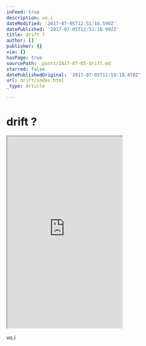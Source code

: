 ```yaml
---
inFeed: true
description: vo.i
dateModified: '2017-07-05T12:51:16.590Z'
datePublished: '2017-07-05T12:51:16.992Z'
title: drift ?
author: []
publisher: {}
via: {}
hasPage: true
sourcePath: _posts/2017-07-05-drift.md
starred: false
datePublishedOriginal: '2017-07-05T11:59:18.478Z'
url: drift/index.html
_type: Article

---
```

# drift ?

<iframe src="https://the-grid.github.io/ed-userhtml/?g=eJx1VE1v2zAMvedXsD40zurI3YpuQPoxtGsOPSwr1mKXIBgUm7aVOJIh0XG9tf99lON-oMV8sEib5Ht8onTqqC3xfCCWJm3h7wD4WcpknVtT63SsNjLHCdS2DIOCqHJx3DSNWC6VXIrEbGJnEiXLTZwUksSqyoPRydsaFiuUNAFtevNk8Dg4jXvg073xGG5JWgKTwYVrdQJXVmUE30yKMB5ziEusquh8sJfVOiFldDjqqG6lBfJ4KoOQ4AwapVPTiNTnv_Xf_X54gPkigj0SSisagUWqrQbvbs0aU_gKW6NSCPu0xGhnSoT9fehNgdYa--5DGOwacFpVFRIonZR1ygWpUQmKYDSCCfN9xjmDvcMIuA0SG6TCpI4_zSFQKWpSWRtEEDBApnJvkWVpvWHRIXkjxWXd_XKFafxaKd35FW-eXwuu5FeTZd2iA1j0gJlMyNiWAZ-1xVE_B70gb0T3jxden_ROH6a5xoW1shWVNWSorVC40jecyLIMpc3rDffjRhFoUWtXsESMFTGJqnZFqL25q_nol8foRQ-RGTuVSRG-J0lzXDDycyf8p8vuCpdGpq9bo6cs3wAykQhMBGqHihx5hMfss_FdUiESVGWosYErScjtx8CwH3yi4ZDUJF1HIrE81Dgt0XthsJvWYNQpDGCEl4LjA8J7ildyK_sILiNkN_C7CTBcyThnrMqVVzOQ2uh2Y2rXhTrrA3fHcBLHK9cPcncO-xmLAzhg_gcQdBZ5S6x8fsdFv6adI_Wc3WV7J_OZ3OAL-_nhwm9UJS0HzPgo8rg6tHSJvBcYsmy6F5qPc8ivjoy4nV3f3Ezvfv-a_ry9_jFjvOGhOBIfh08BfkvC4Zci_bwu6k9_1sf3Q07m66A_4919MNXp_26Df1oCdkY" height="500" style=""></iframe>

vo.i